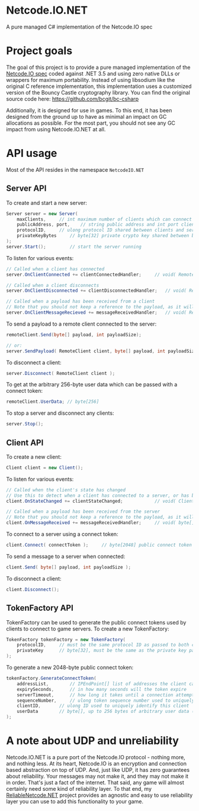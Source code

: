 # Netcode.IO.NET
A pure managed C# implementation of the Netcode.IO spec

# Project goals
The goal of this project is to provide a pure managed implementation of the [Netcode.IO spec](https://github.com/networkprotocol/netcode.io) coded against .NET 3.5 and using zero native DLLs or wrappers for maximum portability.
Instead of using libsodium like the original C reference implementation, this implementation uses a customized version of the Bouncy Castle cryptography library. You can find the original source code here: https://github.com/bcgit/bc-csharp

Additionally, it is designed for use in games. To this end, it has been designed from the ground up to have as minimal an impact on GC allocations as possible. For the most part, you should not see any GC impact from using Netcode.IO.NET at all.

# API usage
Most of the API resides in the namespace `NetcodeIO.NET`

## Server API
To create and start a new server:
```c#
Server server = new Server(
	maxClients,		// int maximum number of clients which can connect to this server at one time
	publicAddress, port,	// string public address and int port clients will connect to
	protocolID,		// ulong protocol ID shared between clients and server
	privateKeyBytes		// byte[32] private crypto key shared between backend servers
);
server.Start();			// start the server running
```

To listen for various events:
```c#
// Called when a client has connected
server.OnClientConnected += clientConnectedHandler;		// void( RemoteClient client )

// Called when a client disconnects
server.OnClientDisconnected += clientDisconnectedHandler;	// void( RemoteClient client )

// Called when a payload has been received from a client
// Note that you should not keep a reference to the payload, as it will be returned to a pool after this call completes.
server.OnClientMessageRecieved += messageReceivedHandler;	// void( RemoteClient client, byte[] payload, int payloadSize )
```

To send a payload to a remote client connected to the server:
```c#
remoteClient.Send(byte[] payload, int payloadSize);

// or:
server.SendPayload( RemoteClient client, byte[] payload, int payloadSize );
```

To disconnect a client:
```c#
server.Disconnect( RemoteClient client );
```

To get at the arbitrary 256-byte user data which can be passed with a connect token:
```c#
remoteClient.UserData; // byte[256]
```

To stop a server and disconnect any clients:
```c#
server.Stop();
```

## Client API
To create a new client:
```c#
Client client = new Client();
```

To listen for various events:
```c#
// Called when the client's state has changed
// Use this to detect when a client has connected to a server, or has been disconnected from a server, or connection times out, etc.
client.OnStateChanged += clientStateChanged;			// void( ClientState state )

// Called when a payload has been received from the server
// Note that you should not keep a reference to the payload, as it will be returned to a pool after this call completes.
client.OnMessageReceived += messageReceivedHandler;		// void( byte[] payload, int payloadSize )
```

To connect to a server using a connect token:
```c#
client.Connect( connectToken );		// byte[2048] public connect token as returned by a TokenFactory
```

To send a message to a server when connected:
```c#
client.Send( byte[] payload, int payloadSize );
```

To disconnect a client:
```c#
client.Disconnect();
```

## TokenFactory API
TokenFactory can be used to generate the public connect tokens used by clients to connect to game servers.
To create a new TokenFactory:
```c#
TokenFactory tokenFactory = new TokenFactory(
	protocolID,		// must be the same protocol ID as passed to both client and server constructors
	privateKey		// byte[32], must be the same as the private key passed to the Server constructor
);
```

To generate a new 2048-byte public connect token:
```c#
tokenFactory.GenerateConnectToken(
	addressList,		// IPEndPoint[] list of addresses the client can connect to. Must have at least one and no more than 32.
	expirySeconds,		// in how many seconds will the token expire
	serverTimeout,		// how long it takes until a connection attempt times out and the client tries the next server.
	sequenceNumber,		// ulong token sequence number used to uniquely identify a connect token.
	clientID,		// ulong ID used to uniquely identify this client
	userData		// byte[], up to 256 bytes of arbitrary user data (available to the server as RemoteClient.UserData)
);
```

# A note about UDP and unreliability
Netcode.IO.NET is a pure port of the Netcode.IO protocol - nothing more, and nothing less.
At its heart, Netcode.IO is an encryption and connection based abstraction on top of UDP. And, just like UDP, it has zero guarantees about reliability. Your messages may not make it, and they may not make it in order. That's just a fact of the internet.
That said, any game will almost certainly need some kind of reliability layer. To that end, my [ReliableNetcode.NET](https://github.com/KillaMaaki/ReliableNetcode.NET) project provides an agnostic and easy to use reliability layer you can use to add this functionality to your game.
